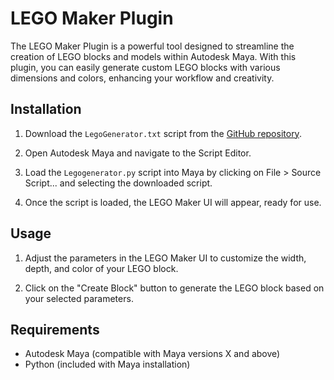 # LEGO Maker Plugin

The LEGO Maker Plugin is a powerful tool designed to streamline the creation of LEGO blocks and models within Autodesk Maya. With this plugin, you can easily generate custom LEGO blocks with various dimensions and colors, enhancing your workflow and creativity.

## Installation

1. Download the `LegoGenerator.txt` script from the [GitHub repository](https://github.com/dcross00/MayaLegoGenerator).

2. Open Autodesk Maya and navigate to the Script Editor.

3. Load the `Legogenerator.py` script into Maya by clicking on File > Source Script... and selecting the downloaded script.

4. Once the script is loaded, the LEGO Maker UI will appear, ready for use.

## Usage

1. Adjust the parameters in the LEGO Maker UI to customize the width, depth, and color of your LEGO block.

2. Click on the "Create Block" button to generate the LEGO block based on your selected parameters.


## Requirements

- Autodesk Maya (compatible with Maya versions X and above)
- Python (included with Maya installation)
